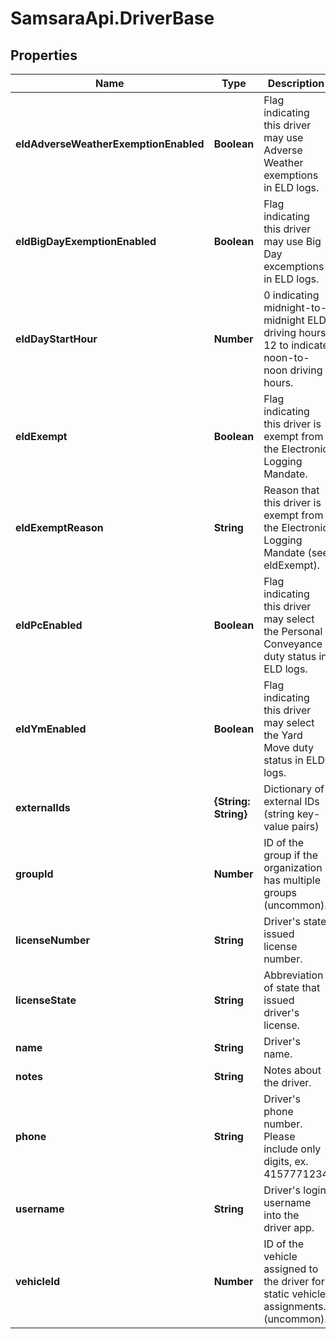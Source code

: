 # SamsaraApi.DriverBase

## Properties
Name | Type | Description | Notes
------------ | ------------- | ------------- | -------------
**eldAdverseWeatherExemptionEnabled** | **Boolean** | Flag indicating this driver may use Adverse Weather exemptions in ELD logs. | [optional] 
**eldBigDayExemptionEnabled** | **Boolean** | Flag indicating this driver may use Big Day excemptions in ELD logs. | [optional] 
**eldDayStartHour** | **Number** | 0 indicating midnight-to-midnight ELD driving hours, 12 to indicate noon-to-noon driving hours. | [optional] 
**eldExempt** | **Boolean** | Flag indicating this driver is exempt from the Electronic Logging Mandate. | [optional] 
**eldExemptReason** | **String** | Reason that this driver is exempt from the Electronic Logging Mandate (see eldExempt). | [optional] 
**eldPcEnabled** | **Boolean** | Flag indicating this driver may select the Personal Conveyance duty status in ELD logs. | [optional] [default to false]
**eldYmEnabled** | **Boolean** | Flag indicating this driver may select the Yard Move duty status in ELD logs. | [optional] [default to false]
**externalIds** | **{String: String}** | Dictionary of external IDs (string key-value pairs) | [optional] 
**groupId** | **Number** | ID of the group if the organization has multiple groups (uncommon). | [optional] 
**licenseNumber** | **String** | Driver&#39;s state issued license number. | [optional] 
**licenseState** | **String** | Abbreviation of state that issued driver&#39;s license. | [optional] 
**name** | **String** | Driver&#39;s name. | 
**notes** | **String** | Notes about the driver. | [optional] 
**phone** | **String** | Driver&#39;s phone number. Please include only digits, ex. 4157771234 | [optional] 
**username** | **String** | Driver&#39;s login username into the driver app. | [optional] 
**vehicleId** | **Number** | ID of the vehicle assigned to the driver for static vehicle assignments. (uncommon). | [optional] 


